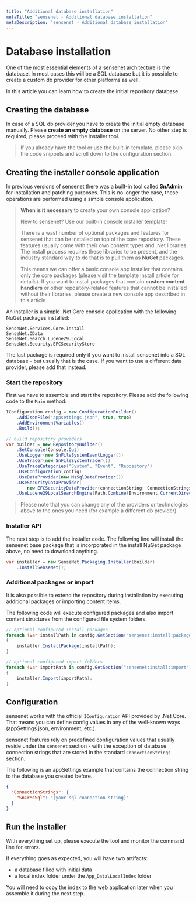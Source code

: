 ```yaml
---
title: "Additional database installation"
metaTitle: "sensenet - Additional database installation"
metaDescription: "sensenet - Additional database installation"
---
```


# Database installation
One of the most essential elements of a sensenet architecture is the database. In most cases this will be a SQL database but it is possible to create a custom db provider for other platforms as well.

In this article you can learn how to create the initial repository database.

## Creating the database
In case of a SQL db provider you have to create the initial empty database manually. Please **create an empty database** on the server. No other step is required, please proceed with the installer tool.

> If you already have the tool or use the built-in template, please skip the code snippets and scroll down to the configuration section.

## Creating the installer console application
In previous versions of sensenet there was a built-in tool called **SnAdmin** for installation and patching purposes. This is no longer the case, these operations are performed using a simple console application.

> **When is it necessary** to create your own console application? 
> 
> New to sensenet? Use our built-in console installer template!
> 
> There is a wast number of optional packages and features for sensenet that can be installed on top of the core repository. These features usually come with their own content types and .Net libraries. The install process requires these libraries to be present, and the industry standard way to do that is to pull them as **NuGet** packages. 
>
> This means we can offer a basic console app installer that contains only the core packages (please visit the template install article for details). If you want to install packages that contain **custom content handlers** or other repository-related features that cannot be installed without their libraries, please create a new console app described in this article.

An installer is a simple .Net Core console application with the following NuGet packages installed:

```
SenseNet.Services.Core.Install
SenseNet.OData
SenseNet.Search.Lucene29.Local
SenseNet.Security.EFCSecurityStore
```

The last package is required only if you want to install sensenet into a SQL database - but usually that is the case. If you want to use a different data provider, please add that instead.

### Start the repository
First we have to assemble and start the repository. Please add the following code to the `Main` method:

```csharp
IConfiguration config = new ConfigurationBuilder()
    .AddJsonFile("appsettings.json", true, true)
    .AddEnvironmentVariables()
    .Build();

// build repository providers
var builder = new RepositoryBuilder()
    .SetConsole(Console.Out)
    .UseLogger(new SnFileSystemEventLogger())
    .UseTracer(new SnFileSystemTracer())
    .UseTraceCategories("System", "Event", "Repository")
    .UseConfiguration(config)
    .UseDataProvider(new MsSqlDataProvider())
    .UseSecurityDataProvider(
        new EFCSecurityDataProvider(connectionString: ConnectionStrings.ConnectionString))
    .UseLucene29LocalSearchEngine(Path.Combine(Environment.CurrentDirectory, "App_Data", "LocalIndex")) as RepositoryBuilder;
```

> Please note that you can change any of the providers or technologies above to the ones you need (for example a different db provider).

### Installer API
The next step is to add the installer code. The following line will install the sensenet base package that is incorporated in the install NuGet package above, no need to download anything.

```csharp
var installer = new SenseNet.Packaging.Installer(builder)
    .InstallSenseNet();
```

### Additional packages or import
It is also possible to extend the repository during installation by executing additional packages or importing content items.

The following code will execute configured packages and also import content structures from the configured file system folders.

```csharp
// optional configured install packages
foreach (var installPath in config.GetSection("sensenet:install:packages").GetChildren().Select(c => c.Value))
{
    installer.InstallPackage(installPath);
}

// optional configured import folders
foreach (var importPath in config.GetSection("sensenet:install:import").GetChildren().Select(c => c.Value))
{
    installer.Import(importPath);
}
```

## Configuration
sensenet works with the official `IConfiguration` API provided by .Net Core. That means you can define config values in any of the well-known ways (appSettings.json, environment, etc.).

sensenet features rely on predefined configuration values that usually reside under the `sensenet` section - with the exception of database connection strings that are stored in the standard `ConnectionStrings` section.

The following is an appSettings example that contains the connection string to the database you created before.

```json
{
  "ConnectionStrings": {
    "SnCrMsSql": "[your sql connection string]"
  }
}
```

## Run the installer
With everything set up, please execute the tool and monitor the command line for errors.

If everything goes as expected, you will have two artifacts:

- a database filled with initial data
- a local index folder under the `App_Data\LocalIndex` folder

You will need to copy the index to the web application later when you assemble it during the next step.